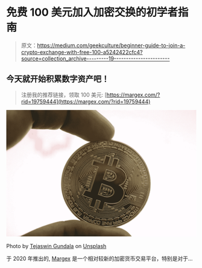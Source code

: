 # 免费 100 美元加入加密交换的初学者指南

> 原文：<https://medium.com/geekculture/beginner-guide-to-join-a-crypto-exchange-with-free-100-a5242422cfc4?source=collection_archive---------19----------------------->

## 今天就开始积累数字资产吧！

> 注册我的推荐链接，领取 100 美元:
> [https://margex.com/?rid=19759444](https://margex.com/?rid=19759444)

![](img/1ecddf25b11967e8221e016cf5460c23.png)

Photo by [Tejaswin Gundala](https://unsplash.com/@gtejaswin?utm_source=medium&utm_medium=referral) on [Unsplash](https://unsplash.com?utm_source=medium&utm_medium=referral)

于 2020 年推出的, [Margex](https://margex.com/) 是一个相对较新的加密货币交易平台，特别是对于…